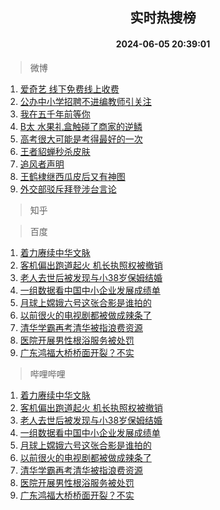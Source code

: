 <div align="center"><h2>实时热搜榜</h2><h4>2024-06-05 20:39:01</h4></div>

> 微博  

1. [爱奇艺 线下免费线上收费](https://s.weibo.com/weibo?q=%E7%88%B1%E5%A5%87%E8%89%BA%20%E7%BA%BF%E4%B8%8B%E5%85%8D%E8%B4%B9%E7%BA%BF%E4%B8%8A%E6%94%B6%E8%B4%B9&t=31&band_rank=1&Refer=top)<br />
2. [公办中小学招聘不进编教师引关注](https://s.weibo.com/weibo?q=%23%E5%85%AC%E5%8A%9E%E4%B8%AD%E5%B0%8F%E5%AD%A6%E6%8B%9B%E8%81%98%E4%B8%8D%E8%BF%9B%E7%BC%96%E6%95%99%E5%B8%88%E5%BC%95%E5%85%B3%E6%B3%A8%23&t=31&band_rank=2&Refer=top)<br />
3. [我在五千年前等你](https://s.weibo.com/weibo?q=%23%E6%88%91%E5%9C%A8%E4%BA%94%E5%8D%83%E5%B9%B4%E5%89%8D%E7%AD%89%E4%BD%A0%23&t=31&band_rank=3&Refer=top)<br />
4. [B太 水果礼盒触碰了商家的逆鳞](https://s.weibo.com/weibo?q=B%E5%A4%AA%20%E6%B0%B4%E6%9E%9C%E7%A4%BC%E7%9B%92%E8%A7%A6%E7%A2%B0%E4%BA%86%E5%95%86%E5%AE%B6%E7%9A%84%E9%80%86%E9%B3%9E&t=31&band_rank=4&Refer=top)<br />
5. [高考很大可能是考得最好的一次](https://s.weibo.com/weibo?q=%23%E9%AB%98%E8%80%83%E5%BE%88%E5%A4%A7%E5%8F%AF%E8%83%BD%E6%98%AF%E8%80%83%E5%BE%97%E6%9C%80%E5%A5%BD%E7%9A%84%E4%B8%80%E6%AC%A1%23&t=31&band_rank=5&Refer=top)<br />
6. [王者貂蝉秒杀皮肤](https://s.weibo.com/weibo?q=%23%E7%8E%8B%E8%80%85%E8%B2%82%E8%9D%89%E7%A7%92%E6%9D%80%E7%9A%AE%E8%82%A4%23&t=31&band_rank=6&Refer=top)<br />
7. [追风者声明](https://s.weibo.com/weibo?q=%23%E8%BF%BD%E9%A3%8E%E8%80%85%E5%A3%B0%E6%98%8E%23&t=31&band_rank=7&Refer=top)<br />
8. [王鹤棣继西瓜皮后又有神图](https://s.weibo.com/weibo?q=%E7%8E%8B%E9%B9%A4%E6%A3%A3%E7%BB%A7%E8%A5%BF%E7%93%9C%E7%9A%AE%E5%90%8E%E5%8F%88%E6%9C%89%E7%A5%9E%E5%9B%BE&t=31&band_rank=8&Refer=top)<br />
9. [外交部驳斥拜登涉台言论](https://s.weibo.com/weibo?q=%23%E5%A4%96%E4%BA%A4%E9%83%A8%E9%A9%B3%E6%96%A5%E6%8B%9C%E7%99%BB%E6%B6%89%E5%8F%B0%E8%A8%80%E8%AE%BA%23&t=31&band_rank=9&Refer=top)<br />

> 知乎  


> 百度  

1. [着力赓续中华文脉](https://www.baidu.com/s?wd=%E7%9D%80%E5%8A%9B%E8%B5%93%E7%BB%AD%E4%B8%AD%E5%8D%8E%E6%96%87%E8%84%89&sa=fyb_news&rsv_dl=fyb_news)<br />
2. [客机偏出跑道起火 机长执照权被撤销](https://www.baidu.com/s?wd=%E5%AE%A2%E6%9C%BA%E5%81%8F%E5%87%BA%E8%B7%91%E9%81%93%E8%B5%B7%E7%81%AB+%E6%9C%BA%E9%95%BF%E6%89%A7%E7%85%A7%E6%9D%83%E8%A2%AB%E6%92%A4%E9%94%80&sa=fyb_news&rsv_dl=fyb_news)<br />
3. [老人去世后被发现与小38岁保姆结婚](https://www.baidu.com/s?wd=%E8%80%81%E4%BA%BA%E5%8E%BB%E4%B8%96%E5%90%8E%E8%A2%AB%E5%8F%91%E7%8E%B0%E4%B8%8E%E5%B0%8F38%E5%B2%81%E4%BF%9D%E5%A7%86%E7%BB%93%E5%A9%9A&sa=fyb_news&rsv_dl=fyb_news)<br />
4. [一组数据看中国中小企业发展成绩单](https://www.baidu.com/s?wd=%E4%B8%80%E7%BB%84%E6%95%B0%E6%8D%AE%E7%9C%8B%E4%B8%AD%E5%9B%BD%E4%B8%AD%E5%B0%8F%E4%BC%81%E4%B8%9A%E5%8F%91%E5%B1%95%E6%88%90%E7%BB%A9%E5%8D%95&sa=fyb_news&rsv_dl=fyb_news)<br />
5. [月球上嫦娥六号这张合影是谁拍的](https://www.baidu.com/s?wd=%E6%9C%88%E7%90%83%E4%B8%8A%E5%AB%A6%E5%A8%A5%E5%85%AD%E5%8F%B7%E8%BF%99%E5%BC%A0%E5%90%88%E5%BD%B1%E6%98%AF%E8%B0%81%E6%8B%8D%E7%9A%84&sa=fyb_news&rsv_dl=fyb_news)<br />
6. [以前很火的电视剧都被做成辣条了](https://www.baidu.com/s?wd=%E4%BB%A5%E5%89%8D%E5%BE%88%E7%81%AB%E7%9A%84%E7%94%B5%E8%A7%86%E5%89%A7%E9%83%BD%E8%A2%AB%E5%81%9A%E6%88%90%E8%BE%A3%E6%9D%A1%E4%BA%86&sa=fyb_news&rsv_dl=fyb_news)<br />
7. [清华学霸再考清华被指浪费资源](https://www.baidu.com/s?wd=%E6%B8%85%E5%8D%8E%E5%AD%A6%E9%9C%B8%E5%86%8D%E8%80%83%E6%B8%85%E5%8D%8E%E8%A2%AB%E6%8C%87%E6%B5%AA%E8%B4%B9%E8%B5%84%E6%BA%90&sa=fyb_news&rsv_dl=fyb_news)<br />
8. [医院开展男性根浴服务被处罚](https://www.baidu.com/s?wd=%E5%8C%BB%E9%99%A2%E5%BC%80%E5%B1%95%E7%94%B7%E6%80%A7%E6%A0%B9%E6%B5%B4%E6%9C%8D%E5%8A%A1%E8%A2%AB%E5%A4%84%E7%BD%9A&sa=fyb_news&rsv_dl=fyb_news)<br />
9. [广东鸿福大桥桥面开裂？不实](https://www.baidu.com/s?wd=%E5%B9%BF%E4%B8%9C%E9%B8%BF%E7%A6%8F%E5%A4%A7%E6%A1%A5%E6%A1%A5%E9%9D%A2%E5%BC%80%E8%A3%82%EF%BC%9F%E4%B8%8D%E5%AE%9E&sa=fyb_news&rsv_dl=fyb_news)<br />

> 哔哩哔哩  

1. [着力赓续中华文脉](https://www.baidu.com/s?wd=%E7%9D%80%E5%8A%9B%E8%B5%93%E7%BB%AD%E4%B8%AD%E5%8D%8E%E6%96%87%E8%84%89&sa=fyb_news&rsv_dl=fyb_news)<br />
2. [客机偏出跑道起火 机长执照权被撤销](https://www.baidu.com/s?wd=%E5%AE%A2%E6%9C%BA%E5%81%8F%E5%87%BA%E8%B7%91%E9%81%93%E8%B5%B7%E7%81%AB+%E6%9C%BA%E9%95%BF%E6%89%A7%E7%85%A7%E6%9D%83%E8%A2%AB%E6%92%A4%E9%94%80&sa=fyb_news&rsv_dl=fyb_news)<br />
3. [老人去世后被发现与小38岁保姆结婚](https://www.baidu.com/s?wd=%E8%80%81%E4%BA%BA%E5%8E%BB%E4%B8%96%E5%90%8E%E8%A2%AB%E5%8F%91%E7%8E%B0%E4%B8%8E%E5%B0%8F38%E5%B2%81%E4%BF%9D%E5%A7%86%E7%BB%93%E5%A9%9A&sa=fyb_news&rsv_dl=fyb_news)<br />
4. [一组数据看中国中小企业发展成绩单](https://www.baidu.com/s?wd=%E4%B8%80%E7%BB%84%E6%95%B0%E6%8D%AE%E7%9C%8B%E4%B8%AD%E5%9B%BD%E4%B8%AD%E5%B0%8F%E4%BC%81%E4%B8%9A%E5%8F%91%E5%B1%95%E6%88%90%E7%BB%A9%E5%8D%95&sa=fyb_news&rsv_dl=fyb_news)<br />
5. [月球上嫦娥六号这张合影是谁拍的](https://www.baidu.com/s?wd=%E6%9C%88%E7%90%83%E4%B8%8A%E5%AB%A6%E5%A8%A5%E5%85%AD%E5%8F%B7%E8%BF%99%E5%BC%A0%E5%90%88%E5%BD%B1%E6%98%AF%E8%B0%81%E6%8B%8D%E7%9A%84&sa=fyb_news&rsv_dl=fyb_news)<br />
6. [以前很火的电视剧都被做成辣条了](https://www.baidu.com/s?wd=%E4%BB%A5%E5%89%8D%E5%BE%88%E7%81%AB%E7%9A%84%E7%94%B5%E8%A7%86%E5%89%A7%E9%83%BD%E8%A2%AB%E5%81%9A%E6%88%90%E8%BE%A3%E6%9D%A1%E4%BA%86&sa=fyb_news&rsv_dl=fyb_news)<br />
7. [清华学霸再考清华被指浪费资源](https://www.baidu.com/s?wd=%E6%B8%85%E5%8D%8E%E5%AD%A6%E9%9C%B8%E5%86%8D%E8%80%83%E6%B8%85%E5%8D%8E%E8%A2%AB%E6%8C%87%E6%B5%AA%E8%B4%B9%E8%B5%84%E6%BA%90&sa=fyb_news&rsv_dl=fyb_news)<br />
8. [医院开展男性根浴服务被处罚](https://www.baidu.com/s?wd=%E5%8C%BB%E9%99%A2%E5%BC%80%E5%B1%95%E7%94%B7%E6%80%A7%E6%A0%B9%E6%B5%B4%E6%9C%8D%E5%8A%A1%E8%A2%AB%E5%A4%84%E7%BD%9A&sa=fyb_news&rsv_dl=fyb_news)<br />
9. [广东鸿福大桥桥面开裂？不实](https://www.baidu.com/s?wd=%E5%B9%BF%E4%B8%9C%E9%B8%BF%E7%A6%8F%E5%A4%A7%E6%A1%A5%E6%A1%A5%E9%9D%A2%E5%BC%80%E8%A3%82%EF%BC%9F%E4%B8%8D%E5%AE%9E&sa=fyb_news&rsv_dl=fyb_news)<br />
